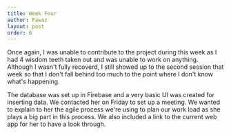 ```yaml
---
title: Week Four
author: Fawaz
layout: post
order: 6
---
```


Once again, I was unable to contribute to the project during this week as I had 4 wisdom teeth taken out and was unable to work on anything. Although I wasn't fully recoverd, I still showed up to the second session that week so that I don't fall behind too much to the point where I don't know what's happening.

The database was set up in Firebase and a very basic UI was created for inserting data. We contacted her on Friday to set up a meeting. We wanted to explain to her the agile process we're using to plan our work load as she plays a big part in this process. We also included a link to the current web app for her to have a look through.